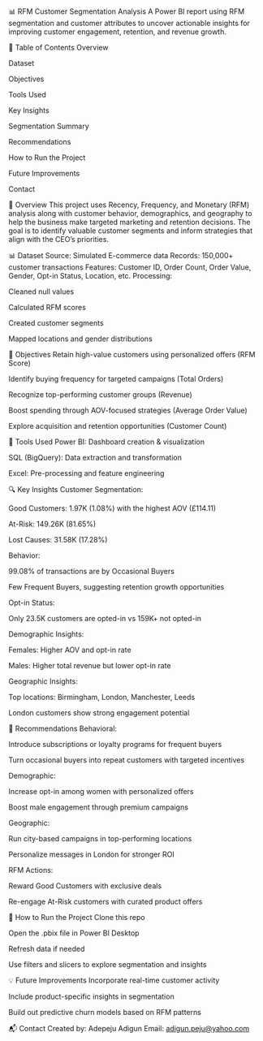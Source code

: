 📊 RFM Customer Segmentation Analysis
A Power BI report using RFM segmentation and customer attributes to uncover actionable insights for improving customer engagement, retention, and revenue growth.

📖 Table of Contents
Overview

Dataset

Objectives

Tools Used

Key Insights

Segmentation Summary

Recommendations

How to Run the Project

Future Improvements

Contact

📁 Overview
This project uses Recency, Frequency, and Monetary (RFM) analysis along with customer behavior, demographics, and geography to help the business make targeted marketing and retention decisions. The goal is to identify valuable customer segments and inform strategies that align with the CEO’s priorities.

📊 Dataset
Source: Simulated E-commerce data
Records: 150,000+ customer transactions
Features: Customer ID, Order Count, Order Value, Gender, Opt-in Status, Location, etc.
Processing:

Cleaned null values

Calculated RFM scores

Created customer segments

Mapped locations and gender distributions

🎯 Objectives
Retain high-value customers using personalized offers (RFM Score)

Identify buying frequency for targeted campaigns (Total Orders)

Recognize top-performing customer groups (Revenue)

Boost spending through AOV-focused strategies (Average Order Value)

Explore acquisition and retention opportunities (Customer Count)

🧰 Tools Used
Power BI: Dashboard creation & visualization

SQL (BigQuery): Data extraction and transformation

Excel: Pre-processing and feature engineering

🔍 Key Insights
Customer Segmentation:

Good Customers: 1.97K (1.08%) with the highest AOV (£114.11)

At-Risk: 149.26K (81.65%)

Lost Causes: 31.58K (17.28%)

Behavior:

99.08% of transactions are by Occasional Buyers

Few Frequent Buyers, suggesting retention growth opportunities

Opt-in Status:

Only 23.5K customers are opted-in vs 159K+ not opted-in

Demographic Insights:

Females: Higher AOV and opt-in rate

Males: Higher total revenue but lower opt-in rate

Geographic Insights:

Top locations: Birmingham, London, Manchester, Leeds

London customers show strong engagement potential

📌 Recommendations
Behavioral:

Introduce subscriptions or loyalty programs for frequent buyers

Turn occasional buyers into repeat customers with targeted incentives

Demographic:

Increase opt-in among women with personalized offers

Boost male engagement through premium campaigns

Geographic:

Run city-based campaigns in top-performing locations

Personalize messages in London for stronger ROI

RFM Actions:

Reward Good Customers with exclusive deals

Re-engage At-Risk customers with curated product offers

🚀 How to Run the Project
Clone this repo

Open the .pbix file in Power BI Desktop

Refresh data if needed

Use filters and slicers to explore segmentation and insights

💡 Future Improvements
Incorporate real-time customer activity

Include product-specific insights in segmentation

Build out predictive churn models based on RFM patterns

📬 Contact
Created by: Adepeju Adigun
Email: adigun.peju@yahoo.com

